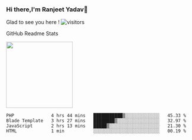 ### Hi there,I'm Ranjeet Yadav👋

Glad to see you here ! ![visitors](https://visitor-badge.glitch.me/badge?page_id=${ranjeetproject}.${ranjeetproject.repo.id}) 

GitHub Readme Stats 

<img height="180em" src="https://github-readme-stats.vercel.app/api?username=ranjeetproject&show_icons=true&hide_border=true&&count_private=true&include_all_commits=true" />

<!--START_SECTION:waka-->
```text
PHP              4 hrs 44 mins   ███████████▒░░░░░░░░░░░░░   45.33 % 
Blade Template   3 hrs 27 mins   ████████▒░░░░░░░░░░░░░░░░   32.97 % 
JavaScript       2 hrs 13 mins   █████▒░░░░░░░░░░░░░░░░░░░   21.30 % 
HTML             1 min           ░░░░░░░░░░░░░░░░░░░░░░░░░   00.19 % 
```
<!--END_SECTION:waka-->
